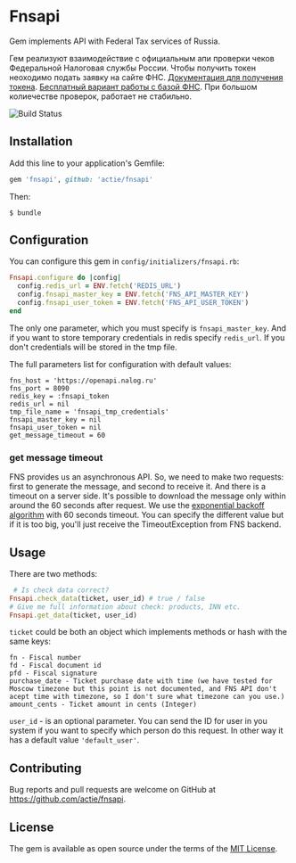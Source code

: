 # Fnsapi

Gem implements API with Federal Tax services of Russia.

Гем реализуют взаимодействие с официальным апи проверки чеков Федеральной Налоговая службы России. Чтобы получить токен неоходимо подать заявку на сайте ФНС. [Документация для получения токена](https://www.nalog.ru/files/kkt/pdf/%D0%A2%D0%B5%D1%85%D0%BD%D0%B8%D1%87%D0%B5%D1%81%D0%BA%D0%B8%D0%B5%20%D1%83%D1%81%D0%BB%D0%BE%D0%B2%D0%B8%D1%8F%20%D0%B8%D1%81%D0%BF%D0%BE%D0%BB%D1%8C%D0%B7%D0%BE%D0%B2%D0%B0%D0%BD%D0%B8%D1%8F.pdf). [Бесплатный вариант работы с базой ФНС](https://habr.com/ru/post/358966/). При большом колиечестве проверок, работает не стабильно.

![Build Status](https://api.travis-ci.org/actie/fnsapi.svg?branch=master)

## Installation

Add this line to your application's Gemfile:

```ruby
gem 'fnsapi', github: 'actie/fnsapi'
```

Then:

    $ bundle

## Configuration

You can configure this gem in `config/initializers/fnsapi.rb`:

```ruby
Fnsapi.configure do |config|
  config.redis_url = ENV.fetch('REDIS_URL')
  config.fnsapi_master_key = ENV.fetch('FNS_API_MASTER_KEY')
  config.fnsapi_user_token = ENV.fetch('FNS_API_USER_TOKEN')
end
```

The only one parameter, which you must specify is `fnsapi_master_key`.
And if you want to store temporary credentials in redis specify `redis_url`. If you don't credentials will be stored in the tmp file.

The full parameters list for configuration with default values:
```
fns_host = 'https://openapi.nalog.ru'
fns_port = 8090
redis_key = :fnsapi_token
redis_url = nil
tmp_file_name = 'fnsapi_tmp_credentials'
fnsapi_master_key = nil
fnsapi_user_token = nil
get_message_timeout = 60
```

### get message timeout

FNS provides us an asynchronous API. So, we need to make two requests: first to generate the message, and second to receive it. And there is a timeout on a server side. It's possible to download the message only within around the 60 seconds after request. We use the [exponential backoff algorithm](https://en.wikipedia.org/wiki/Exponential_backoff) with 60 seconds timeout. You can specify the different value but if it is too big, you'll just receive the TimeoutException from FNS backend.

## Usage

There are two methods:
```ruby
 # Is check data correct?
Fnsapi.check_data(ticket, user_id) # true / false
# Give me full information about check: products, INN etc.
Fnsapi.get_data(ticket, user_id)
```

`ticket` could be both an object which implements methods or hash with the same keys:

```
fn - Fiscal number
fd - Fiscal document id
pfd - Fiscal signature
purchase_date - Ticket purchase date with time (we have tested for Moscow timezone but this point is not documented, and FNS API don't acept time with timezone, so I don't sure what timezone can you use.)
amount_cents - Ticket amount in cents (Integer)
```

`user_id` - is an optional parameter. You can send the ID for user in you system if you want to specify which person do this request. In other way it has a default value `'default_user'`.

## Contributing

Bug reports and pull requests are welcome on GitHub at https://github.com/actie/fnsapi.

## License

The gem is available as open source under the terms of the [MIT License](https://opensource.org/licenses/MIT).
